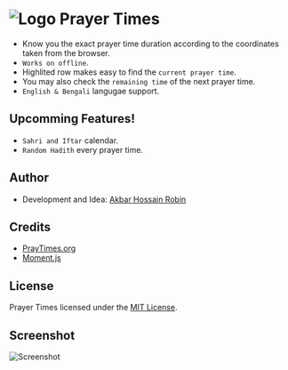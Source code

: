 
# ![Logo](https://github.com/akbarhossainr/prayer_times/blob/master/assets/mecca%2032x32.png?raw=true) Prayer Times

  - Know you the exact prayer time duration according to the coordinates taken from the browser.
  - `Works on offline`.
  - Highlited row makes easy to find the `current prayer time`.
  - You may also check the `remaining time` of the next prayer time.
  - `English & Bengali` langugae support.


## Upcomming Features!

  - `Sahri and Iftar` calendar.
  - `Random Hadith` every prayer time.

## Author
- Development and Idea: [Akbar Hossain Robin](https://akbarhossainr.github.io/)

## Credits
- [PrayTimes.org](http://praytimes.org/)
- [Moment.js](https://momentjs.com/)

## License
Prayer Times licensed under the  [MIT License]().

## Screenshot
![Screenshot](https://github.com/akbarhossainr/prayer_times/blob/master/assets/screenshot.png?raw=true)